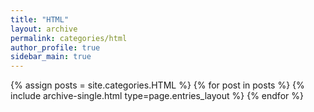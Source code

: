 ```yaml
---
title: "HTML"
layout: archive
permalink: categories/html
author_profile: true
sidebar_main: true
---
```



{% assign posts = site.categories.HTML %}
{% for post in posts %} {% include archive-single.html type=page.entries_layout %} {% endfor %}
